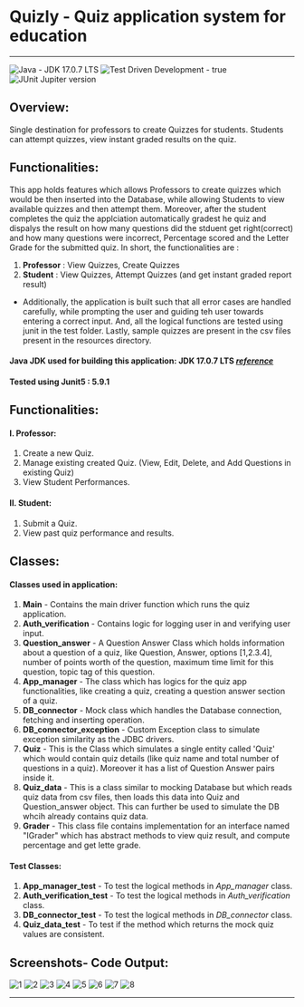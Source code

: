 # Quizly - Quiz application system for education

<hr>

![Java - JDK 17.0.7 LTS](https://img.shields.io/static/v1?label=Java&message=JDK+17.0.7+LTS&color=%23007396)
![Test Driven Development - true](https://img.shields.io/badge/Test_Driven_Development-true-2ea44f)
![JUnit Jupiter version](https://img.shields.io/maven-central/v/org.junit.jupiter/junit-jupiter/5.9.1.svg?color=25a162&label=Jupiter)


## Overview:
Single destination for professors to create Quizzes for students. Students can attempt quizzes,
view instant graded results on the quiz.

## Functionalities:
This app holds features which allows Professors to create quizzes which would be then inserted into the Database, while allowing  Students to view available quizzes and then attempt them. Moreover, after the student completes the quiz the applciation automatically gradest he quiz and dispalys the result on how many questions did the stduent get right(correct) and how many questions were incorrect, Percentage scored and the Letter Grade for the submitted quiz.
In short, the functionalities are :
1. **Professor** : View Quizzes, Create Quizzes
2. **Student**   : View Quizzes, Attempt Quizzes (and get instant graded report result)

* Additionally, the application is built such that all error cases are handled carefully, while prompting the user and guiding teh user towards entering a correct input. And, all the logical functions are tested using junit in the test folder. Lastly, sample quizzes are present in the csv files present in the resources directory.

#### Java JDK used for building this application: JDK 17.0.7 LTS _[reference](https://www.oracle.com/ca-en/java/technologies/downloads/#java17)_
#### Tested using Junit5 : 5.9.1

## Functionalities:
#### I. Professor:
1. Create a new Quiz.
2. Manage existing created Quiz. (View, Edit, Delete, and Add Questions in existing Quiz)
3. View Student Performances.

#### II. Student:
1. Submit a Quiz.
2. View past quiz performance and results.

## Classes:
#### Classes used in application:
1. **Main** - Contains the main driver function which runs the quiz application. 
2. **Auth_verification** - Contains logic for logging user in and verifying user input.
3. **Question_answer** - A Question Answer Class which holds information about a question of a quiz, like Question, Answer, options [1,2.3.4], number of points worth of the question, maximum time limit for this question, topic tag of this question.  
4. **App_manager** - The class which has logics for the quiz app functionalities, like creating a quiz, creating a question answer section of a quiz. 
5. **DB_connector** - Mock class which handles the Database connection, fetching and inserting operation. 
6. **DB_connector_exception** - Custom Exception class to simulate exception similarity as the JDBC drivers. 
7. **Quiz** - This is the Class which simulates a single entity called 'Quiz' which would contain quiz details (like quiz name and total number of questions in a quiz). Moreover it has a list of Question Answer pairs inside it.
8. **Quiz_data** - This is a class similar to mocking Database but which reads quiz data from csv files, then loads this data into Quiz and Question_answer object. This can further be used to simulate the DB whcih already contains quiz data.
9. **Grader** - This class file contains implementation for an interface named "IGrader" which has abstract methods to view quiz result, and compute percentage and get lette grade.  

#### Test Classes:
1. **App_manager_test** - To test the logical methods in _App_manager_ class.
2. **Auth_verification_test** - To test the logical methods in _Auth_verification_ class.
3. **DB_connector_test** - To test the logical methods in _DB_connector_ class.
4. **Quiz_data_test** - To test if the method which returns the mock quiz values are consistent.
## Screenshots- Code Output:
![1](/images/quizly1.jpg?raw=true "1")
![2](/images/quizly2.jpg?raw=true "2")
![3](/images/quizly3.jpg?raw=true "3")
![4](/images/quizly4.jpg?raw=true "4")
![5](/images/student1.PNG?raw=true "5")
![6](/images/student2.PNG?raw=true "6")
![7](/images/student3.PNG?raw=true "7")
![8](/images/student4.PNG?raw=true "8")

<hr>
